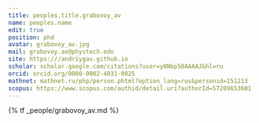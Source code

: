 ```yaml
---
title: peoples.title.grabovoy_av
name: peoples.name
edit: true
position: phd
avatar: grabovoy_av.jpg
mail: grabovoy.av@phystech.edu
site: https:///andriygav.github.io
scholar: scholar.google.com/citations?user=y8Nbp58AAAAJ&hl=ru
orcid: orcid.org/0000-0002-4031-0025
mathnet: mathnet.ru/php/person.phtml?option_lang=rus&personid=151213
scopus: https://www.scopus.com/authid/detail.uri?authorId=57209653601
---
```


{% tf _people/grabovoy_av.md %}

